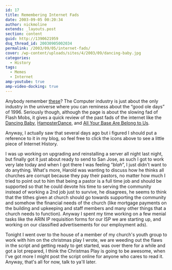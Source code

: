 ```yaml
---
id: 17
title: Remembering Internet Fads
date: 2003-09-05 00:20:34
author: nickmoline
extends: _layouts.post
section: content
guid: http://1390621959
dsq_thread_id: 20030905002034
permalink: /2003/09/05/internet-fads/
cover: /wp-content/uploads/sites/4/2003/09/dancing-baby.jpg
categories:
  - History
tags:
  - Memes
  - Internet
amp-youtube: true
amp-video-docking: true
---
```

Anybody remember [these](http://www.usatoday.com/tech/webguide/internetlife/2003-08-28-net-fad-history_x.htm)? The Computer industry is just about the only industry in the universe where you can reminess about the &#8220;good ole days&#8221; of 1996. Seriously though, although the page is about the slowing fad of Flash Mobs, it gives a quick review of the past fads of the internet like the [Dancing Baby](http://burningpixel.com/Baby/Babygif.htm), [HampsterDance](http://www.hampsterdance.com/classics/originaldance.htm), and [All Your Base Are Belong to Us](https://en.wikipedia.org/wiki/All_your_base_are_belong_to_us).

<!--more-->

<amp-youtube data-videoid="WEH2fk0ONag" layout="responsive" width="480" height="360" loop dock></amp-youtube>

Anyway, I actually saw that several days ago but i figured I should put a reference to it in my blog, so feel free to click the icons above to see a little piece of Internet History.

I was up working on upgrading and reinstalling a server all night last night, but finally got it just about ready to send to San Jose, as such I got to work very late today and when I got there I was feeling &#8220;_blah_&#8221;, I just didn't want to do anything. What's more, Harold was wanting to discuss how he thinks all churches are corrupt because they pay their pastors, no matter how much I tried to point out to him that being a pastor is a full time job and should be supported so that he could devote his time to serving the community instead of working a 2nd job just to survive, he disagrees, he seems to think that the tithes given at church should go towards supporting the community and somehow the financial needs of the church (like mortgage payments on the building and upkeeping and staff members and many other things that a church needs to function). Anyway I spent my time working on a few menial tasks like the ARIN IP requisition forms for our ISP we are starting up, and working on our classified advertisements for our employment ads).

Tonight I went over to the house of a member of my church's youth group to work with him on the christmas play I wrote, we are weeding out the flaws in the script and getting ready to get started, was over there for a while and got a lot prepared, I think the Christmas Play is going to be awesome, when I've got more I might post the script online for anyone who cares to read it. Anyway, that's all for now, talk to ya'll later.

<amp-img src="/wp-content/uploads/sites/4/2003/09/all-your-base.png" width="1024" height="766" alt="All your base are belong to us" title="all your base are belong to us" layout="responsive" lightbox></amp-img>
